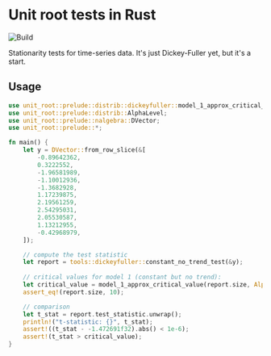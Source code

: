 # Unit root tests in Rust

![Build](https://github.com/ssoudan/unit-root/actions/workflows/rust.yml/badge.svg)

Stationarity tests for time-series data. 
It's just Dickey-Fuller yet, but it's a start. 

## Usage

```rust
use unit_root::prelude::distrib::dickeyfuller::model_1_approx_critical_value;
use unit_root::prelude::distrib::AlphaLevel;
use unit_root::prelude::nalgebra::DVector;
use unit_root::prelude::*;

fn main() {
    let y = DVector::from_row_slice(&[
        -0.89642362,
        0.3222552,
        -1.96581989,
        -1.10012936,
        -1.3682928,
        1.17239875,
        2.19561259,
        2.54295031,
        2.05530587,
        1.13212955,
        -0.42968979,
    ]);

    // compute the test statistic
    let report = tools::dickeyfuller::constant_no_trend_test(&y);
    
    // critical values for model 1 (constant but no trend):
    let critical_value = model_1_approx_critical_value(report.size, AlphaLevel::OnePercent);
    assert_eq!(report.size, 10);

    // comparison
    let t_stat = report.test_statistic.unwrap();
    println!("t-statistic: {}", t_stat);
    assert!((t_stat - -1.472691f32).abs() < 1e-6);
    assert!(t_stat > critical_value);
}
```